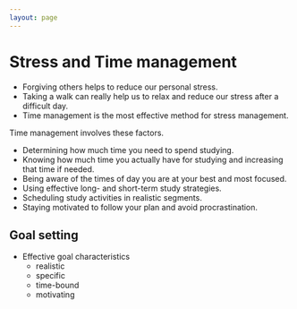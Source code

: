 ```yaml
---
layout: page
---
```


# Stress and Time management

* Forgiving others helps to reduce our personal stress.
* Taking a walk can really help us to relax and reduce our stress after a difficult day.
* Time management is the most effective method for stress management.

Time management involves these factors.

* Determining how much time you need to spend studying.
* Knowing how much time you actually have for studying and increasing that time if needed.
* Being aware of the times of day you are at your best and most focused.
* Using effective long- and short-term study strategies.
* Scheduling study activities in realistic segments.
* Staying motivated to follow your plan and avoid procrastination.

## Goal setting

* Effective goal characteristics
    * realistic
    * specific
    * time-bound
    * motivating

